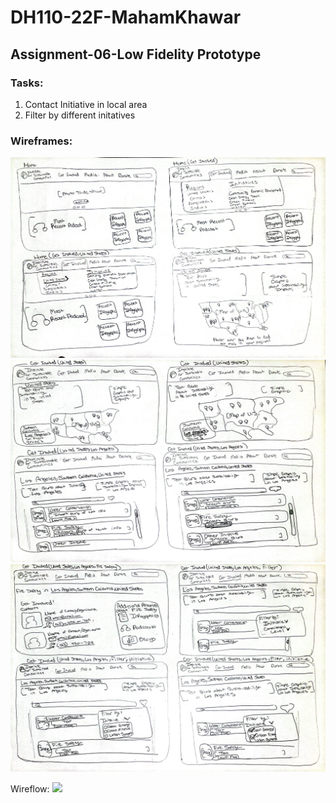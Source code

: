 # DH110-22F-MahamKhawar
## Assignment-06-Low Fidelity Prototype

### Tasks:
1. Contact Initiative in local area
2. Filter by different initatives

### Wireframes:
![](../wireframe1.jpg)
![](../wireframe2.jpg)
![](../wireframe3.jpg)

Wireflow:
![](../wireflow.jpg)
